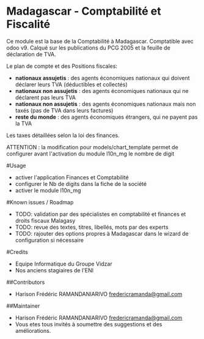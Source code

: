 # Madagascar - Comptabilité et Fiscalité

Ce module est la base de la Comptabilité à Madagascar.
Comptatible avec odoo v9.
Calqué sur les publications du PCG 2005 et la feuille de déclaration de TVA.

Le plan de compte et des Positions fiscales:

* **nationaux assujetis** : des agents économiques nationaux qui doivent déclarer leurs TVA (déductibles et collectés)
* **nationaux non assujetis** : des agents économiques nationaux qui ne déclarent pas leurs TVA
* **nationaux non assujetis** : des agents économiques nationaux mais non taxés (pas de TVA dans leurs factures)
* **reste du monde** : des agents économiques étrangers, qui ne payent pas la TVA

Les taxes détaillées selon la loi des finances.

ATTENTION : la modification pour models/chart_template permet de configurer avant l'activation du module l10n_mg le nombre de digit

#Usage

* activer l'application Finances et Comptabilité
* configurer le Nb de digits dans la fiche de la société
* activer le module l10n_mg

#Known issues / Roadmap


 * TODO: validation par des spécialistes en comptabilité et finances et droits fiscaux Malagasy
 * TODO: revue des textes, titres, libellés, mots par des experts
 * TODO: rajouter des options propres à Madagascar dans le wizard de configuration si nécessaire

#Credits

* Equipe Informatique du Groupe Vidzar
* Nos anciens stagiaires de l'ENI

##Contributors

* Harison Frédéric RAMANDANIARIVO <fredericramanda@gmail.com>

##Maintainer

* Harison Frédéric RAMANDANIARIVO <fredericramanda@gmail.com>
* Vous etes tous invités à soumettre des suggestions et des améliorations.
